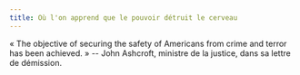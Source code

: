 ```yaml
---
title: Où l'on apprend que le pouvoir détruit le cerveau
---
```


« The objective of securing the safety of Americans from crime and terror has
been achieved. » -- John Ashcroft, ministre de la justice, dans sa lettre de
démission.

